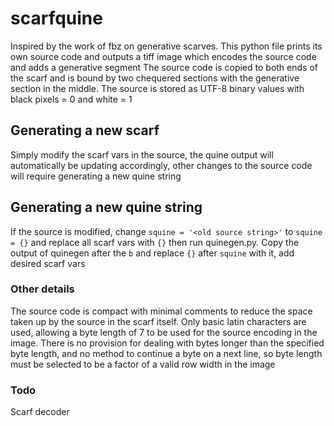# scarfquine
Inspired by the work of fbz on generative scarves. This python file prints its own source code and outputs a tiff image which encodes the source code and adds a generative segment
The source code is copied to both ends of the scarf and is bound by two chequered sections with the generative section in the middle. The source is stored as UTF-8 binary values with black pixels = 0 and white = 1

## Generating a new scarf
Simply modify the scarf vars in the source, the quine output will automatically be updating accordingly, other changes to the source code will require generating a new quine string

## Generating a new quine string
If the source is modified, change `squine = '<old source string>'` to `squine = {}` and replace all scarf vars with `{}` then run quinegen.py. Copy the output of quinegen after the `b` and replace `{}` after `squine` with it, add desired scarf vars

### Other details
The source code is compact with minimal comments to reduce the space taken up by the source in the scarf itself. Only basic latin characters are used, allowing a byte length of 7 to be used for the source encoding in the image. There is no provision for dealing with bytes longer than the specified byte length, and no method to continue a byte on a next line, so byte length must be selected to be a factor of a valid row width in the image

### Todo
Scarf decoder
